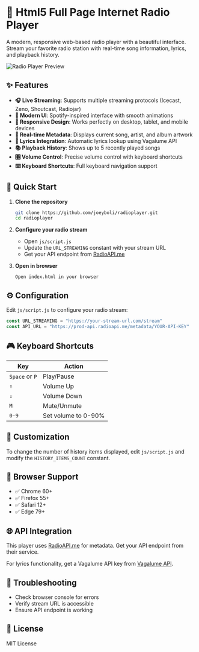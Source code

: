# 🎵 Html5 Full Page Internet Radio Player

A modern, responsive web-based radio player with a beautiful interface. Stream your favorite radio station with real-time song information, lyrics, and playback history.

![Radio Player Preview](img/imageupdate.png)

## ✨ Features

- **🎧 Live Streaming**: Supports multiple streaming protocols (Icecast, Zeno, Shoutcast, Radiojar)
- **🎨 Modern UI**: Spotify-inspired interface with smooth animations
- **📱 Responsive Design**: Works perfectly on desktop, tablet, and mobile devices
- **🎵 Real-time Metadata**: Displays current song, artist, and album artwork
- **📜 Lyrics Integration**: Automatic lyrics lookup using Vagalume API
- **📚 Playback History**: Shows up to 5 recently played songs
- **🎛️ Volume Control**: Precise volume control with keyboard shortcuts
- **⌨️ Keyboard Shortcuts**: Full keyboard navigation support

## 🚀 Quick Start

1. **Clone the repository**
   ```bash
   git clone https://github.com/joeyboli/radioplayer.git
   cd radioplayer
   ```

2. **Configure your radio stream**
   - Open `js/script.js`
   - Update the `URL_STREAMING` constant with your stream URL
   - Get your API endpoint from [RadioAPI.me](https://radioapi.me)

3. **Open in browser**
   ```
   Open index.html in your browser
   ```

## ⚙️ Configuration

Edit `js/script.js` to configure your radio stream:

```javascript
const URL_STREAMING = "https://your-stream-url.com/stream"
const API_URL = "https://prod-api.radioapi.me/metadata/YOUR-API-KEY"
```

## 🎮 Keyboard Shortcuts

| Key | Action |
|-----|--------|
| `Space` or `P` | Play/Pause |
| `↑` | Volume Up |
| `↓` | Volume Down |
| `M` | Mute/Unmute |
| `0-9` | Set volume to 0-90% |

## 🎨 Customization

To change the number of history items displayed, edit `js/script.js` and modify the `HISTORY_ITEMS_COUNT` constant.

## 📱 Browser Support

- ✅ Chrome 60+
- ✅ Firefox 55+
- ✅ Safari 12+
- ✅ Edge 79+


## 🌐 API Integration

This player uses [RadioAPI.me](https://radioapi.me) for metadata. Get your API endpoint from their service.

For lyrics functionality, get a Vagalume API key from [Vagalume API](https://api.vagalume.com.br/docs/).

## 🐛 Troubleshooting

- Check browser console for errors
- Verify stream URL is accessible
- Ensure API endpoint is working

## 📄 License

MIT License

